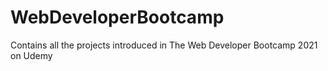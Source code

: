 # WebDeveloperBootcamp
Contains all the projects introduced in The Web Developer Bootcamp 2021 on Udemy
